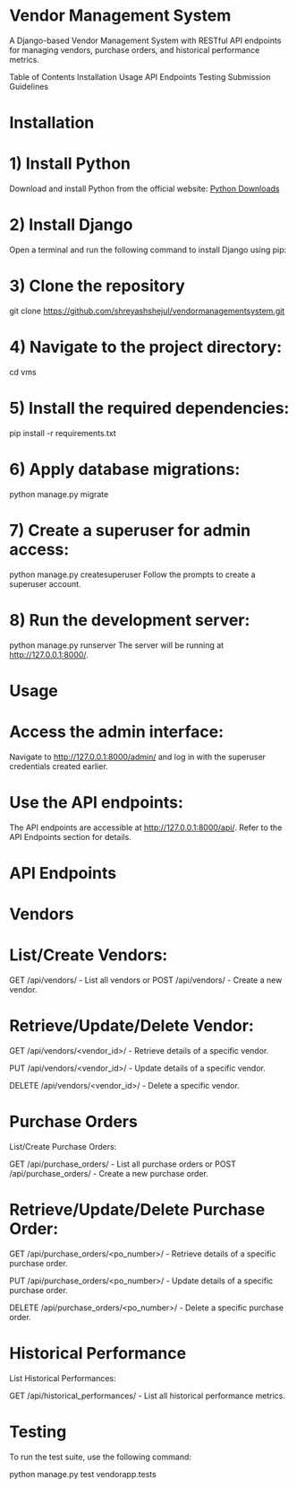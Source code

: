 # Vendor Management System

A Django-based Vendor Management System with RESTful API endpoints for managing vendors, purchase orders, and historical performance metrics.

Table of Contents
Installation
Usage
API Endpoints
Testing
Submission Guidelines

# Installation
 # 1) Install Python

Download and install Python from the official website: [Python Downloads](https://www.python.org/downloads/)

 # 2) Install Django

Open a terminal and run the following command to install Django using pip:
# 3) Clone the repository

git clone https://github.com/shreyashshejul/vendormanagementsystem.git
# 4) Navigate to the project directory:

cd vms
# 5) Install the required dependencies:

pip install -r requirements.txt
# 6) Apply database migrations:

python manage.py migrate
# 7) Create a superuser for admin access:

python manage.py createsuperuser
Follow the prompts to create a superuser account.

# 8) Run the development server:

python manage.py runserver
The server will be running at http://127.0.0.1:8000/.

# Usage
# Access the admin interface:

Navigate to http://127.0.0.1:8000/admin/ and log in with the superuser credentials created earlier.

# Use the API endpoints:

The API endpoints are accessible at http://127.0.0.1:8000/api/. Refer to the API Endpoints section for details.

# API Endpoints
# Vendors
# List/Create Vendors:

GET /api/vendors/ - List all vendors or POST /api/vendors/ - Create a new vendor.

# Retrieve/Update/Delete Vendor:

GET /api/vendors/<vendor_id>/ - Retrieve details of a specific vendor.

PUT /api/vendors/<vendor_id>/ - Update details of a specific vendor.

DELETE /api/vendors/<vendor_id>/ - Delete a specific vendor.

# Purchase Orders
List/Create Purchase Orders:

GET /api/purchase_orders/ - List all purchase orders or POST /api/purchase_orders/ - Create a new purchase order.

# Retrieve/Update/Delete Purchase Order:

GET /api/purchase_orders/<po_number>/ - Retrieve details of a specific purchase order.

PUT /api/purchase_orders/<po_number>/ - Update details of a specific purchase order.

DELETE /api/purchase_orders/<po_number>/ - Delete a specific purchase order.

# Historical Performance
List Historical Performances:

GET /api/historical_performances/ - List all historical performance metrics.

# Testing
To run the test suite, use the following command:

python manage.py test vendorapp.tests
